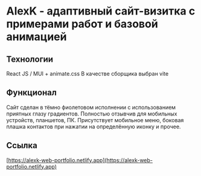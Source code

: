 # AlexK - адаптивный сайт-визитка с примерами работ и базовой анимацией 

## Технологии

React JS / MUI + animate.css
В качестве сборщика выбран vite

## Функционал

Сайт сделан в тёмно фиолетовом исполнении с использованием приятных глазу градиентов. 
Полностью отзывчив для мобильных устройств, планшетов, ПК. Присутствует мобильное меню,
боковая плашка контактов при нажатии на определённую иконку и прочее.

## Ссылка

[https://alexk-web-portfolio.netlify.app](https://alexk-web-portfolio.netlify.app)

